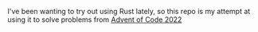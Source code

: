 I've been wanting to try out using Rust lately, so this repo is my attempt at using it to solve problems from [Advent of Code 2022](https://adventofcode.com/2022)
